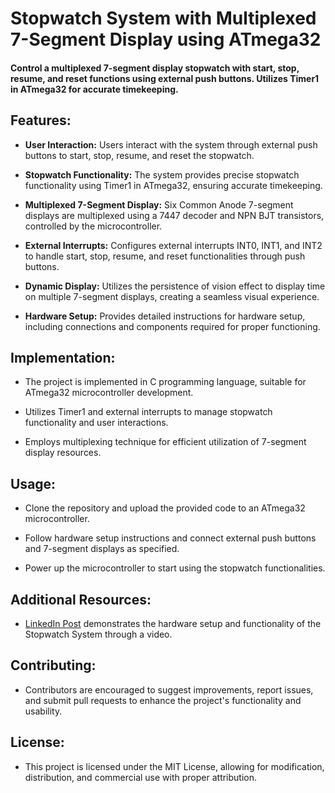 # Stopwatch System with Multiplexed 7-Segment Display using ATmega32

#### Control a multiplexed 7-segment display stopwatch with start, stop, resume, and reset functions using external push buttons. Utilizes Timer1 in ATmega32 for accurate timekeeping.

## Features:

- **User Interaction:** Users interact with the system through external push buttons to start, stop, resume, and reset the stopwatch.
  
- **Stopwatch Functionality:** The system provides precise stopwatch functionality using Timer1 in ATmega32, ensuring accurate timekeeping.
  
- **Multiplexed 7-Segment Display:** Six Common Anode 7-segment displays are multiplexed using a 7447 decoder and NPN BJT transistors, controlled by the microcontroller.
  
- **External Interrupts:** Configures external interrupts INT0, INT1, and INT2 to handle start, stop, resume, and reset functionalities through push buttons.
  
- **Dynamic Display:** Utilizes the persistence of vision effect to display time on multiple 7-segment displays, creating a seamless visual experience.
  
- **Hardware Setup:** Provides detailed instructions for hardware setup, including connections and components required for proper functioning.

## Implementation:

- The project is implemented in C programming language, suitable for ATmega32 microcontroller development.
  
- Utilizes Timer1 and external interrupts to manage stopwatch functionality and user interactions.
  
- Employs multiplexing technique for efficient utilization of 7-segment display resources.

## Usage:

- Clone the repository and upload the provided code to an ATmega32 microcontroller.
  
- Follow hardware setup instructions and connect external push buttons and 7-segment displays as specified.
  
- Power up the microcontroller to start using the stopwatch functionalities.

## Additional Resources:

- [LinkedIn Post](https://www.linkedin.com/posts/omar-sherif-rizk_embeddedsystems-avr-project-activity-7041577596328796160-Z3su?utm_source=share&utm_medium=member_desktop) demonstrates the hardware setup and functionality of the Stopwatch System through a video.
  
## Contributing:

- Contributors are encouraged to suggest improvements, report issues, and submit pull requests to enhance the project's functionality and usability.

## License:

- This project is licensed under the MIT License, allowing for modification, distribution, and commercial use with proper attribution.

